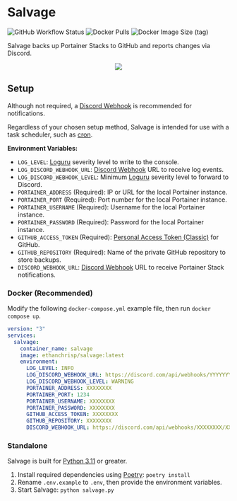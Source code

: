 # Salvage

![GitHub Workflow Status](https://img.shields.io/github/actions/workflow/status/EthanC/Salvage/ci.yml?branch=main) ![Docker Pulls](https://img.shields.io/docker/pulls/ethanchrisp/salvage?label=Docker%20Pulls) ![Docker Image Size (tag)](https://img.shields.io/docker/image-size/ethanchrisp/salvage/latest?label=Docker%20Image%20Size)

Salvage backs up Portainer Stacks to GitHub and reports changes via Discord.

<p align="center">
    <img src="https://i.imgur.com/aaRB8Z4.png" draggable="false">
</p>

## Setup

Although not required, a [Discord Webhook](https://support.discord.com/hc/en-us/articles/228383668-Intro-to-Webhooks) is recommended for notifications.

Regardless of your chosen setup method, Salvage is intended for use with a task scheduler, such as [cron](https://crontab.guru/).

**Environment Variables:**

-   `LOG_LEVEL`: [Loguru](https://loguru.readthedocs.io/en/stable/api/logger.html) severity level to write to the console.
-   `LOG_DISCORD_WEBHOOK_URL`: [Discord Webhook](https://support.discord.com/hc/en-us/articles/228383668-Intro-to-Webhooks) URL to receive log events.
-   `LOG_DISCORD_WEBHOOK_LEVEL`: Minimum [Loguru](https://loguru.readthedocs.io/en/stable/api/logger.html) severity level to forward to Discord.
-   `PORTAINER_ADDRESS` (Required): IP or URL for the local Portainer instance.
-   `PORTAINER_PORT` (Required): Port number for the local Portainer instance.
-   `PORTAINER_USERNAME` (Required): Username for the local Portainer instance.
-   `PORTAINER_PASSWORD` (Required): Password for the local Portainer instance.
-   `GITHUB_ACCESS_TOKEN` (Required): [Personal Access Token (Classic)](https://docs.github.com/en/authentication/keeping-your-account-and-data-secure/managing-your-personal-access-tokens#personal-access-tokens-classic) for GitHub.
-   `GITHUB_REPOSITORY` (Required): Name of the private GitHub repository to store backups.
-   `DISCORD_WEBHOOK_URL`: [Discord Webhook](https://support.discord.com/hc/en-us/articles/228383668-Intro-to-Webhooks) URL to receive Portainer Stack notifications.

### Docker (Recommended)

Modify the following `docker-compose.yml` example file, then run `docker compose up`.

```yml
version: "3"
services:
  salvage:
    container_name: salvage
    image: ethanchrisp/salvage:latest
    environment:
      LOG_LEVEL: INFO
      LOG_DISCORD_WEBHOOK_URL: https://discord.com/api/webhooks/YYYYYYYY/YYYYYYYY
      LOG_DISCORD_WEBHOOK_LEVEL: WARNING
      PORTAINER_ADDRESS: XXXXXXXX
      PORTAINER_PORT: 1234
      PORTAINER_USERNAME: XXXXXXXX
      PORTAINER_PASSWORD: XXXXXXXX
      GITHUB_ACCESS_TOKEN: XXXXXXXX
      GITHUB_REPOSITORY: XXXXXXXX
      DISCORD_WEBHOOK_URL: https://discord.com/api/webhooks/XXXXXXXX/XXXXXXXX
```

### Standalone

Salvage is built for [Python 3.11](https://www.python.org/) or greater.

1. Install required dependencies using [Poetry](https://python-poetry.org/): `poetry install`
2. Rename `.env.example` to `.env`, then provide the environment variables.
3. Start Salvage: `python salvage.py`
